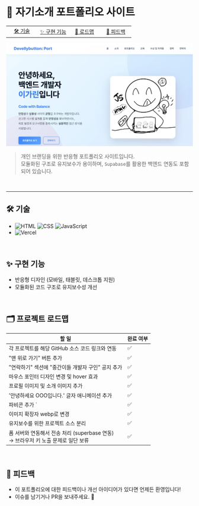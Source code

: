 # 💼 자기소개 포트폴리오 사이트

<table style="table-layout: fixed;">
  <tr>
    <td style="width: 25%; text-align: center;">
      <a href="#️-기술">🛠️ 기술</a>
    </td>
    <td style="width: 25%; text-align: center;">
      <a href="#-구현-기능">✨ 구현 기능</a>
    </td>
    <td style="width: 25%; text-align: center;">
      <a href="#️-프로젝트-로드맵">🚀 로드맵</a>
    </td>
    <td style="width: 25%; text-align: center;">
      <a href="#-피드백">🤝 피드백</a>
    </td>
  </tr>
</table>

<a href="https://devellybutton.vercel.app/" target="_blank">
  <img src="public/assets/portfolio-main.webp" alt="Portfolio Preview" />
</a>

> 개인 브랜딩을 위한 반응형 포트폴리오 사이트입니다. <br>
> 모듈화된 구조로 유지보수가 용이하며, `Supabase`를 활용한 백엔드 연동도 포함되어 있습니다.

<br>

---

## 🛠️ 기술

- ![HTML](https://img.shields.io/badge/HTML5-E34F26?style=for-the-badge&logo=html5&logoColor=white)
  ![CSS](https://img.shields.io/badge/CSS3-1572B6?style=for-the-badge&logo=css3&logoColor=white)
  ![JavaScript](https://img.shields.io/badge/JavaScript-F7DF1E?style=for-the-badge&logo=javascript&logoColor=black)
- ![Vercel](https://img.shields.io/badge/Vercel-000000?style=for-the-badge&logo=vercel&logoColor=white)

<br>

## ✨ 구현 기능

- 반응형 디자인 (모바일, 태블릿, 데스크톱 지원)
- 모듈화된 코드 구조로 유지보수성 개선

<br>

## 🗂️ 프로젝트 로드맵

| 할 일                                                                                  | 완료 여부 |
| -------------------------------------------------------------------------------------- | --------- |
| 각 프로젝트를 해당 GitHub 소스 코드 링크와 연동                                        | ✅        |
| "맨 위로 가기" 버튼 추가                                                               | ✅        |
| "연락하기" 섹션에 "중간이들 개발자 구인" 공지 추가                                     | ✅        |
| 마우스 포인터 디자인 변경 및 hover 효과                                                | ✅        |
| 프로필 이미지 및 소개 이미지 추가                                                      | ✅        |
| '안녕하세요 OOO입니다.' 글자 애니메이션 추가                                           | ✅        |
| 파비콘 추가 `                                                                          | ✅        |
| 이미지 확장자 webp로 변경                                                              | ✅        |
| 유지보수를 위한 프로젝트 소스 분리                                                     | ✅        |
| 폼 서버와 연동해서 전송 처리 (superbase 연동) <br> → 브라우저 키 노출 문제로 일단 보류 | ✅        |

<br>

## 🤝 피드백

- 이 포트폴리오에 대한 피드백이나 개선 아이디어가 있다면 언제든 환영입니다!
- 이슈를 남기거나 PR을 보내주세요. 🙌
